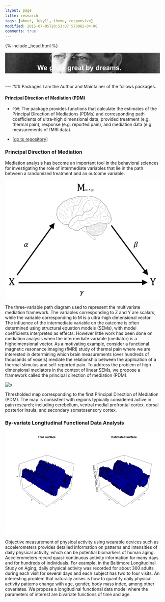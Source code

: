 ```yaml
---
layout: page
title: research
tags: [about, Jekyll, theme, responsive]
modified: 2015-07-05T20:53:07.573882-04:00
comments: true
---
```

{% include _head.html %}

![x](/images/Wilson.jpg)

<br />
---
### Packages
I am the Author and Maintainer of the follows packages. 

#### Principal Direction of Mediation (PDM)
* `PDM`: The package provides functions that calculate the estimates of the Principal Direction of Mediations (PDMs) and corresponding path coefficients of ultra-high dimensional data, provided treatment (e.g. thermal pain), response (e.g. reported pain), and mediation data (e.g. measurements of fMRI data).

* [[go to repository]](http://github.com/oliverychen)


### Principal Direction of Mediation

Mediation analysis has become an important tool in the behavioral sciences for investigating
the role of intermediate variables that lie in the path between a randomized treatment
and an outcome variable.


![x](/images/path.png)

The three-variable path diagram used to represent the multivariate mediation framework.
The variables corresponding to Z and Y are scalars, while the variable corresponding to
M is a ultra-high dimensional vector. The influence of the intermediate variable on the outcome is often determined using structural equation models (SEMs), with model coefficients interpreted
as effects. However little work has been done on mediation analysis when the intermediate variable (mediator) is a highdimensional vector. As a motivating example, consider a functional magnetic resonance imaging (fMRI) study of thermal pain where we are interested in determining which brain
measurements (over hundreds of thousands of voxels) mediate the relationship between the
application of a thermal stimulus and self-reported pain. To address the problem of high dimensional mediators in the context of linear SEMs, we propose a framework called the principal direction of mediation (PDM).

![x](/images/map_1.png) 

Thresholded map corresponding to the first Principal Direction of Mediation (PDM). The map is consistent with regions typically considered active in pain research; including cerebellum, ventral medial prefrontal
cortex, dorsal posterior insula, and secondary somatosensory cortex.


### By-variate Longitudinal Functional Data Analysis
![x](/images/surface_estimation.png) 

Objective measurement of physical activity using wearable devices such as accelerometers
provides detailed information on patterns and intensities of daily physical activity,
which can be potential biomarkers of human aging. Accelerometers record quasi-continuous
activity information for many days and for hundreds of individuals. For example, in the
Baltimore Longitudinal Study on Aging, daily physical activity was recorded for about 300
adults during each visit for several days and each subject has two to four visits. An interesting
problem that naturally arises is how to quantify daily physical activity patterns change
with age, gender, body mass index, among other covariates. We propose a longitudinal functional data model where the parameters of interest are bivariate functions of time and age.

